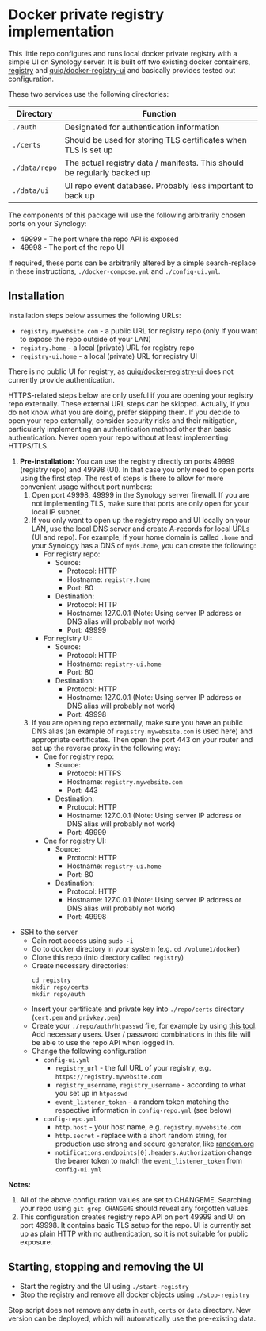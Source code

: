 # Docker private registry implementation

This little repo configures and runs local docker private registry with a simple UI on Synology server. 
It is built off two existing docker containers, [registry](https://hub.docker.com/_/registry)
and  [quiq/docker-registry-ui](https://github.com/Quiq/docker-registry-ui) and basically provides tested out
configuration.

These two services use the following directories:

| Directory | Function |
| --------- | -------- |
| `./auth` | Designated for authentication information |
| `./certs` | Should be used for storing TLS certificates when TLS is set up |
| `./data/repo` | The actual registry data / manifests. This should be regularly backed up |
| `./data/ui` | UI repo event database. Probably less important to back up |

The components of this package will use the following arbitrarily chosen ports on your Synology:
* 49999 - The port where the repo API is exposed
* 49998 - The port of the repo UI

If required, these ports can be arbitrarily altered by a simple search-replace in these instructions, 
`./docker-compose.yml` and `./config-ui.yml`.

## Installation

Installation steps below assumes the following URLs:
* `registry.mywebsite.com` - a public URL for registry repo (only if you want to expose the repo outside of your LAN)
* `registry.home` - a local (private) URL for registry repo
* `registry-ui.home` - a local (private) URL for registry UI

There is no public UI for registry, as [quiq/docker-registry-ui](https://github.com/Quiq/docker-registry-ui) does
not currently provide authentication. 

HTTPS-related steps below are only useful if you are opening your registry repo externally. 
These external URL steps can be skipped. Actually, if you do not know what you are doing, prefer skipping them. 
If you decide to open your repo externally, consider security risks and their mitigation, particularly implementing 
an authentication method other than basic authentication. Never open your repo without at least implementing HTTPS/TLS.

1. **Pre-installation:** You can use the registry directly on ports 49999 (registry repo) and 49998 (UI). 
   In that case you only need to open ports using the first step. The rest of steps is there to allow for more
   convenient usage without port numbers:
    1. Open port 49998, 49999 in the Synology server firewall. If you are not implementing TLS, make sure that
       ports are only open for your local IP subnet.
    1. If you only want to open up the registry repo and UI locally on your LAN, use the local DNS server and create 
       A-records for local URLs (UI and repo). 
       For example, if your home domain is called `.home` and your Synology has a DNS of `myds.home`, you can create 
       the following:
       * For registry repo:
           * Source:
               * Protocol: HTTP
               * Hostname: `registry.home`
               * Port: 80
           * Destination:
               * Protocol: HTTP
               * Hostname: 127.0.0.1 (Note: Using server IP address or DNS alias will probably not work)
               * Port: 49999
       * For registry UI:
           * Source:
               * Protocol: HTTP
               * Hostname: `registry-ui.home`
               * Port: 80
           * Destination:
               * Protocol: HTTP
               * Hostname: 127.0.0.1 (Note: Using server IP address or DNS alias will probably not work)
               * Port: 49998
    1. If you are opening repo externally, make sure you have an public DNS alias (an example of 
       `registry.mywebsite.com` is used here) and appropriate certificates. Then open the port 443 on your router 
       and set up the reverse proxy in the following way:
       * One for registry repo:
           * Source:
               * Protocol: HTTPS
               * Hostname: `registry.mywebsite.com`
               * Port: 443
           * Destination:
               * Protocol: HTTP
               * Hostname: 127.0.0.1 (Note: Using server IP address or DNS alias will probably not work)
               * Port: 49999
       * One for registry UI:
           * Source:
               * Protocol: HTTP
               * Hostname: `registry-ui.home`
               * Port: 80
           * Destination:
               * Protocol: HTTP
               * Hostname: 127.0.0.1 (Note: Using server IP address or DNS alias will probably not work)
               * Port: 49998
* SSH to the server
    * Gain root access using `sudo -i`
    * Go to docker directory in your system (e.g. `cd /volume1/docker`)
    * Clone this repo (into directory called `registry`)
    * Create necessary directories:
        ``` 
        cd registry
        mkdir repo/certs
        mkdir repo/auth
        ```
    * Insert your certificate and private key into `./repo/certs` directory (`cert.pem` and `privkey.pem`)
    * Create your `./repo/auth/htpasswd` file, for example by using 
      [this tool](https://hostingcanada.org/htpasswd-generator/). Add necessary users. User / password combinations
      in this file will be able to use the repo API when logged in.
    * Change the following configuration
        * `config-ui.yml`
            * `registry_url` - the full URL of your registry, e.g. `https://registry.mywebsite.com`
            * `registry_username`, `registry_username` - according to what you set up in `htpasswd`
            * `event_listener_token` - a random token matching the respective information in `config-repo.yml`
              (see below)
        * `config-repo.yml`
            * `http.host` - your host name, e.g. `registry.mywebsite.com`
            * `http.secret` - replace with a short random string, for production use strong and secure generator,
              like [random.org](https://www.random.org/strings/)
            * `notifications.endpoints[0].headers.Authorization` change the bearer token to match
              the `event_listener_token` from `config-ui.yml`

**Notes:**
1. All of the above configuration values are set to CHANGEME. Searching your repo using `git grep CHANGEME`
should reveal any forgotten values.
1. This configuration creates registry repo API on port 49999 and UI on port 49998.
It contains basic TLS setup for the repo. UI is currently set up as plain HTTP with no authentication, so it is not
suitable for public exposure.

## Starting, stopping and removing the UI

* Start the registry and the UI using `./start-registry`
* Stop the registry and remove all docker objects using `./stop-registry`

Stop script does not remove any data in `auth`, `certs` or `data` directory.
New version can be deployed, which will automatically use the pre-existing data.
